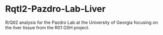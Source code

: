 # Rqtl2-Pazdro-Lab-Liver
R/Qtl2 analysis for the Pazdro Lab at the University of Georgia focusing on the liver tissue from the R01 GSH project.
